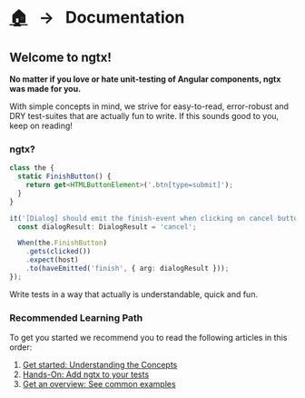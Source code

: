 [home]: ../README.md
[overview]: ./built-in.md
[getstarted]: ./ngtx.md
[addngtx]: ./add-ngtx.md
[examples]: ./examples.md
[extensionfns]: ./extending.md

# [🏠][home] &nbsp; → &nbsp; Documentation

## Welcome to ngtx!

**No matter if you love or hate unit-testing of Angular components, ngtx was made for you.**

With simple concepts in mind, we strive for easy-to-read, error-robust and DRY test-suites that are actually fun to write. If this sounds good to you, keep on reading!

### ngtx?

```ts
class the {
  static FinishButton() {
    return get<HTMLButtonElement>('.btn[type=submit]');
  }
}

it('[Dialog] should emit the finish-event when clicking on cancel button', () => {
  const dialogResult: DialogResult = 'cancel';

  When(the.FinishButton)
    .gets(clicked())
    .expect(host)
    .to(haveEmitted('finish', { arg: dialogResult }));
});
```

Write tests in a way that actually is understandable, quick and fun.

### Recommended Learning Path

To get you started we recommend you to read the following articles in this order:

1. [Get started: Understanding the Concepts][getstarted]
2. [Hands-On: Add ngtx to your tests][addngtx]
3. [Get an overview: See common examples][examples]
